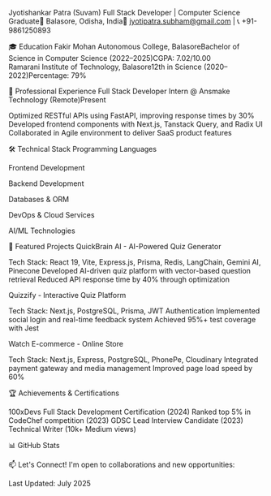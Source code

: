 Jyotishankar Patra (Suvam)
Full Stack Developer | Computer Science Graduate📍 Balasore, Odisha, India📧 jyotipatra.subham@gmail.com | 📞 +91-9861250893  


🎓 Education
Fakir Mohan Autonomous College, BalasoreBachelor of Science in Computer Science (2022–2025)CGPA: 7.02/10.00  
Ramarani Institute of Technology, Balasore12th in Science (2020–2022)Percentage: 79%  

💼 Professional Experience
Full Stack Developer Intern @ Ansmake Technology (Remote)Present  

Optimized RESTful APIs using FastAPI, improving response times by 30%  
Developed frontend components with Next.js, Tanstack Query, and Radix UI  
Collaborated in Agile environment to deliver SaaS product features


🛠️ Technical Stack
Programming Languages

Frontend Development

Backend Development

Databases & ORM

DevOps & Cloud Services

AI/ML Technologies


🚀 Featured Projects
QuickBrain AI - AI-Powered Quiz Generator

Tech Stack: React 19, Vite, Express.js, Prisma, Redis, LangChain, Gemini AI, Pinecone
Developed AI-driven quiz platform with vector-based question retrieval
Reduced API response time by 40% through optimization

Quizzify - Interactive Quiz Platform

Tech Stack: Next.js, PostgreSQL, Prisma, JWT Authentication
Implemented social login and real-time feedback system
Achieved 95%+ test coverage with Jest

Watch E-commerce - Online Store

Tech Stack: Next.js, Express, PostgreSQL, PhonePe, Cloudinary
Integrated payment gateway and media management
Improved page load speed by 60%


🏆 Achievements & Certifications

100xDevs Full Stack Development Certification (2024)
Ranked top 5% in CodeChef competition (2023)
GDSC Lead Interview Candidate (2023)
Technical Writer (10k+ Medium views)


📊 GitHub Stats

  
  



  



📫 Let's Connect!
I'm open to collaborations and new opportunities:  


Last Updated: July 2025
